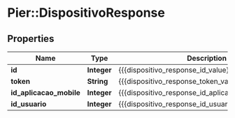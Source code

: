 # Pier::DispositivoResponse

## Properties
Name | Type | Description | Notes
------------ | ------------- | ------------- | -------------
**id** | **Integer** | {{{dispositivo_response_id_value}}} | [optional] 
**token** | **String** | {{{dispositivo_response_token_value}}} | [optional] 
**id_aplicacao_mobile** | **Integer** | {{{dispositivo_response_id_aplicacao_mobile_value}}} | [optional] 
**id_usuario** | **Integer** | {{{dispositivo_response_id_usuario_value}}} | [optional] 



